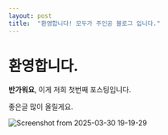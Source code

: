 ```yaml
---
layout: post
title:  "환영합니다! 모두가 주인공 블로그 입니다."
---
```


# 환영합니다.

**반가워요**, 이게 저희 첫번째 포스팅입니다.

좋은글 많이 올릴게요.

![Screenshot from 2025-03-30 19-19-29](https://hackmd.io/_uploads/HkVnsBkA1l.png)
